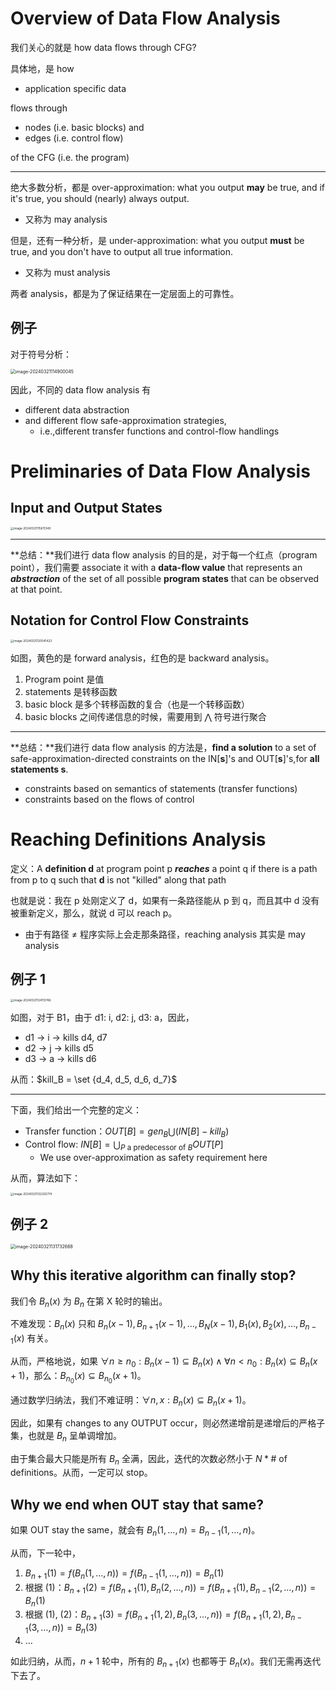 # Overview of Data Flow Analysis

我们关心的就是 how data flows through CFG?

具体地，是 how

- application specific data

flows through

- nodes (i.e. basic blocks) and
- edges (i.e. control flow) 

of the CFG (i.e. the program)

---

绝大多数分析，都是 over-approximation: what you output **may** be true, and if it's true, you should (nearly) always output.

- 又称为 may analysis

但是，还有一种分析，是 under-approximation: what you output **must** be true, and you don't have to output all true information.

- 又称为 must analysis

两者 analysis，都是为了保证结果在一定层面上的可靠性。

## 例子

对于符号分析：

<img src="https://cdn.jsdelivr.net/gh/mtdickens/mtd-images/img/202403211149715.png" alt="image-20240321114900045" style="zoom:50%;" />

因此，不同的 data flow analysis 有

- different data abstraction
- and different flow safe-approximation strategies,
    - i.e.,different transfer functions and control-flow handlings

# Preliminaries of Data Flow Analysis

## Input and Output States

<img src="https://cdn.jsdelivr.net/gh/mtdickens/mtd-images/img/202403211156553.png" alt="image-20240321115611349" style="zoom: 33%;" />

---

**总结：**我们进行 data flow analysis 的目的是，对于每一个红点（program point），我们需要 associate it with a **data-flow value** that represents an ***abstraction*** of the set of all possible **program states** that can be observed at that point.

## Notation for Control Flow Constraints

<img src="https://cdn.jsdelivr.net/gh/mtdickens/mtd-images/img/202403211205551.png" alt="image-20240321120541423" style="zoom: 33%;" />

如图，黄色的是 forward analysis，红色的是 backward analysis。

1. Program point 是值
2. statements 是转移函数
3. basic block 是多个转移函数的复合（也是一个转移函数）
4. basic blocks 之间传递信息的时候，需要用到 $\bigwedge$ 符号进行聚合

---

**总结：**我们进行 data flow analysis 的方法是，**find a solution** to a set of safe-approximation-directed constraints on the IN[**s**]'s and OUT[**s**]'s,for **all statements s**.

- constraints based on semantics of statements (transfer functions)
- constraints based on the flows of control

# Reaching Definitions Analysis

定义：A **definition d** at program point p ***reaches*** a point q if there is a path from p to q such that **d** is not "killed" along that path

也就是说：我在 p 处刚定义了 d，如果有一条路径能从 p 到 q，而且其中 d 没有被重新定义，那么，就说 d 可以 reach p。

- 由于有路径 &ne; 程序实际上会走那条路径，reaching analysis 其实是 may analysis

## 例子 1

<img src="https://cdn.jsdelivr.net/gh/mtdickens/mtd-images/img/202403211241013.png" alt="image-20240321124113746" style="zoom: 33%;" />

如图，对于 B1，由于 d1: i, d2: j, d3: a，因此，

- d1 -> i -> kills d4, d7
- d2 -> j -> kills d5
- d3 -> a -> kills d6

从而：$kill_B = \set {d_4, d_5, d_6, d_7}$

---

下面，我们给出一个完整的定义：

- Transfer function：$OUT[B] = gen_B \bigcup (IN[B] - kill_B)$
- Control flow: $IN[B] = \bigcup_{P\text{ a predecessor of }B} OUT[P]$
    - We use over-approximation as safety requirement here

从而，算法如下：

<img src="https://cdn.jsdelivr.net/gh/mtdickens/mtd-images/img/202403211322389.png" alt="image-20240321132202774" style="zoom:33%;" />

## 例子 2

<img src="https://cdn.jsdelivr.net/gh/mtdickens/mtd-images/img/202403211318028.png" alt="image-20240321131732668" style="zoom:50%;" />

## Why this iterative algorithm can finally stop?

我们令 $B_n(x)$ 为 $B_n$ 在第 X 轮时的输出。

不难发现：$B_n(x)$ 只和 $B_{n}(x-1), B_{n+1}(x-1), \dots, B_{N}(x-1), B_1(x), B_2(x), \dots, B_{n-1}(x)$ 有关。

从而，严格地说，如果 $\forall n \geq n_0: B_n(x-1) \subseteq B_n(x) \land \forall n < n_0: B_n(x) \subseteq B_n(x+1)$，那么：$B_{n_0}(x) \subseteq B_{n_0}(x+1)$。

通过数学归纳法，我们不难证明：$\forall n, x: B_{n}(x) \subseteq B_{n}(x+1)$。

因此，如果有 changes to any OUTPUT occur，则必然递增前是递增后的严格子集，也就是 $B_n$ 呈单调增加。

由于集合最大只能是所有 $B_n$ 全满，因此，迭代的次数必然小于 $N * \# \text{ of definitions}$。从而，一定可以 stop。

## Why we end when OUT stay that same?

如果 OUT stay the same，就会有 $B_{n}(1, \dots, n) = B_{n-1}(1, \dots, n)$。

从而，下一轮中，

1. $B_{n+1}(1) = f(B_n(1, \dots, n)) = f(B_{n-1}(1, \dots, n)) = B_{n}(1)$
2. 根据 (1)：$B_{n+1}(2) = f(B_{n+1}(1), B_n(2, \dots, n)) = f(B_{n+1}(1),B_{n-1}(2, \dots, n)) = B_{n}(1)$
3. 根据 (1), (2)：$B_{n+1}(3) = f(B_{n+1}(1,2), B_n(3, \dots, n)) = f(B_{n+1}(1,2),B_{n-1}(3, \dots, n)) = B_{n}(3)$
4. $\dots$

如此归纳，从而，$n+1$ 轮中，所有的 $B_{n+1}(x)$ 也都等于 $B_n(x)$。我们无需再迭代下去了。
